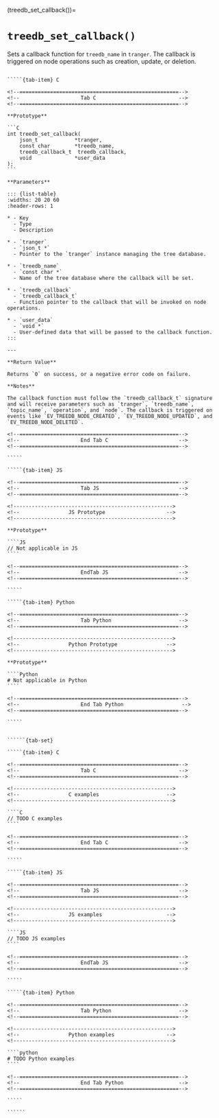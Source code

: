 <!-- ============================================================== -->
(treedb_set_callback())=
# `treedb_set_callback()`
<!-- ============================================================== -->

Sets a callback function for `treedb_name` in `tranger`. The callback is triggered on node operations such as creation, update, or deletion.

<!------------------------------------------------------------>
<!--                    Prototypes                          -->
<!------------------------------------------------------------>

``````{tab-set}

`````{tab-item} C

<!--====================================================-->
<!--                    Tab C                           -->
<!--====================================================-->

**Prototype**

```C
int treedb_set_callback(
    json_t            *tranger,
    const char        *treedb_name,
    treedb_callback_t  treedb_callback,
    void              *user_data
);
```

**Parameters**

::: {list-table}
:widths: 20 20 60
:header-rows: 1

* - Key
  - Type
  - Description

* - `tranger`
  - `json_t *`
  - Pointer to the `tranger` instance managing the tree database.

* - `treedb_name`
  - `const char *`
  - Name of the tree database where the callback will be set.

* - `treedb_callback`
  - `treedb_callback_t`
  - Function pointer to the callback that will be invoked on node operations.

* - `user_data`
  - `void *`
  - User-defined data that will be passed to the callback function.
:::

---

**Return Value**

Returns `0` on success, or a negative error code on failure.

**Notes**

The callback function must follow the `treedb_callback_t` signature and will receive parameters such as `tranger`, `treedb_name`, `topic_name`, `operation`, and `node`. The callback is triggered on events like `EV_TREEDB_NODE_CREATED`, `EV_TREEDB_NODE_UPDATED`, and `EV_TREEDB_NODE_DELETED`.

<!--====================================================-->
<!--                    End Tab C                       -->
<!--====================================================-->

`````

`````{tab-item} JS

<!--====================================================-->
<!--                    Tab JS                          -->
<!--====================================================-->

<!---------------------------------------------------->
<!--                JS Prototype                    -->
<!---------------------------------------------------->

**Prototype**

````JS
// Not applicable in JS
````

<!--====================================================-->
<!--                    EndTab JS                       -->
<!--====================================================-->

`````

`````{tab-item} Python

<!--====================================================-->
<!--                    Tab Python                      -->
<!--====================================================-->

<!---------------------------------------------------->
<!--                Python Prototype                -->
<!---------------------------------------------------->

**Prototype**

````Python
# Not applicable in Python
````

<!--====================================================-->
<!--                    End Tab Python                   -->
<!--====================================================-->

`````

``````

<!------------------------------------------------------------>
<!--                    Examples                            -->
<!------------------------------------------------------------>

```````{dropdown} Examples

``````{tab-set}

`````{tab-item} C

<!--====================================================-->
<!--                    Tab C                           -->
<!--====================================================-->

<!---------------------------------------------------->
<!--                C examples                      -->
<!---------------------------------------------------->

````C
// TODO C examples
````

<!--====================================================-->
<!--                    End Tab C                       -->
<!--====================================================-->

`````

`````{tab-item} JS

<!--====================================================-->
<!--                    Tab JS                          -->
<!--====================================================-->

<!---------------------------------------------------->
<!--                JS examples                     -->
<!---------------------------------------------------->

````JS
// TODO JS examples
````

<!--====================================================-->
<!--                    EndTab JS                       -->
<!--====================================================-->

`````

`````{tab-item} Python

<!--====================================================-->
<!--                    Tab Python                      -->
<!--====================================================-->

<!---------------------------------------------------->
<!--                Python examples                 -->
<!---------------------------------------------------->

````python
# TODO Python examples
````

<!--====================================================-->
<!--                    End Tab Python                  -->
<!--====================================================-->

`````

``````

```````
